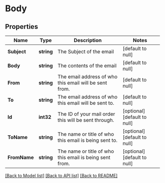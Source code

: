# Body

## Properties
Name | Type | Description | Notes
------------ | ------------- | ------------- | -------------
**Subject** | **string** | The Subject of the email | [default to null]
**Body** | **string** | The contents of the email | [default to null]
**From** | **string** | The email address of who this email will be sent from. | [default to null]
**To** | **string** | The email address of who this email will be sent to. | [default to null]
**Id** | **int32** | The ID of your mail order this will be sent through. | [optional] [default to null]
**ToName** | **string** | The name or title of who this email is being sent to. | [optional] [default to null]
**FromName** | **string** | The name or title of who this email is being sent from. | [optional] [default to null]

[[Back to Model list]](../README.md#documentation-for-models) [[Back to API list]](../README.md#documentation-for-api-endpoints) [[Back to README]](../README.md)

